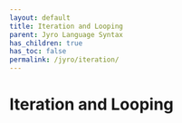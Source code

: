 ```yaml
---
layout: default
title: Iteration and Looping
parent: Jyro Language Syntax
has_children: true
has_toc: false
permalink: /jyro/iteration/
---
```


# Iteration and Looping